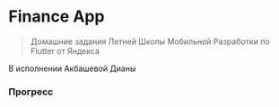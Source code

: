 # Finance App

> Домашние задания Летней Школы Мобильной Разработки по Flutter от Яндекса

В исполнении Акбашевой Дианы

### Прогресс

